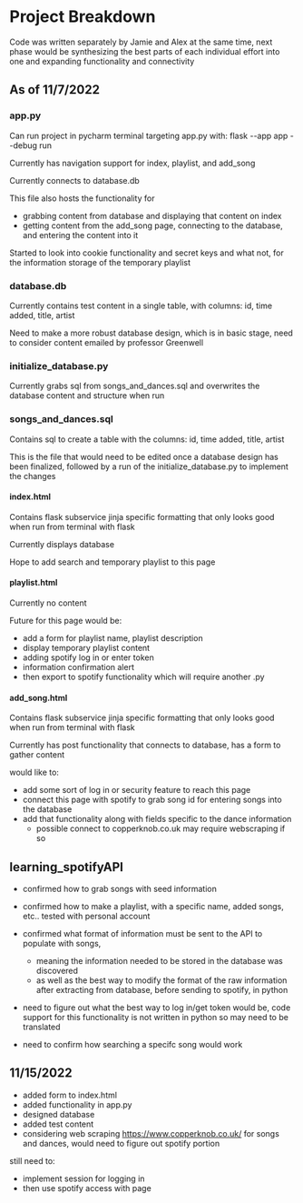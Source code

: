 # Project Breakdown #
Code was written separately by Jamie and Alex at the same time, next phase would be synthesizing the best parts of each individual effort into one and expanding functionality and connectivity
## As of 11/7/2022 ##
### app.py ###
Can run project in pycharm terminal targeting app.py with: flask --app app --debug run

Currently has navigation support for index, playlist, and add_song

Currently connects to database.db

This file also hosts the functionality for
-  grabbing content from database and displaying that content on index
-  getting content from the add_song page, connecting to the database, and entering the content into it

Started to look into cookie functionality and secret keys and what not, for the information storage of the temporary playlist


### database.db ###
Currently contains test content in a single table, with columns: id, time added, title, artist

Need to make a more robust database design, which is in basic stage, need to consider content emailed by professor Greenwell

### initialize_database.py ###
Currently grabs sql from songs_and_dances.sql and overwrites the database content and structure when run

### songs_and_dances.sql ###
Contains sql to create a table with the columns: id, time added, title, artist

This is the file that would need to be edited once a database design has been finalized, followed by a run of the initialize_database.py to implement the changes

#### index.html ####
Contains flask subservice jinja specific formatting that only looks good when run from terminal with flask

Currently displays database

Hope to add search and temporary playlist to this page

#### playlist.html ####
Currently no content

Future for this page would be:
- add a form for playlist name, playlist description
- display temporary playlist content
- adding spotify log in or enter token
- information confirmation alert 
- then export to spotify functionality which will require another .py 

#### add_song.html ####
Contains flask subservice jinja specific formatting that only looks good when run from terminal with flask

Currently has post functionality that connects to database, has a form to gather content

would like to:
 -  add some sort of log in or security feature to reach this page
 -  connect this page with spotify to grab song id for entering songs into the database
 -  add that functionality along with fields specific to the dance information
      - possible connect to copperknob.co.uk may require webscraping if so

## learning_spotifyAPI ##
- confirmed how to grab songs with seed information
- confirmed how to make a playlist, with a specific name, added songs, etc.. tested with personal account

- confirmed what format of information must be sent to the API to populate with songs, 
     - meaning the information needed to be stored in the database was discovered
     - as well as the best way to modify the format of the raw information after extracting from database, before sending to spotify, in python

- need to figure out what the best way to log in/get token would be, code support for this functionality is not written in python so may need to be translated
- need to confirm how searching a specifc song would work


## 11/15/2022 ##
- added form to index.html 
- added functionality in app.py
- designed database
- added test content
- considering web scraping https://www.copperknob.co.uk/ for songs and dances, would need to figure out spotify portion



still need to:
- implement session for logging in
- then use spotify access with page
